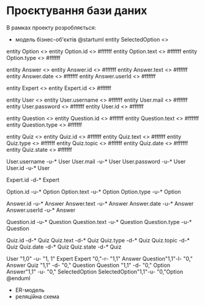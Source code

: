 # Проєктування бази даних

В рамках проекту розробляється: 
- модель бізнес-об'єктів 
@startuml entity SelectedOption <>

entity Option <> entity Option.id <> #ffffff entity Option.text <> #ffffff entity Option.type <> #ffffff

entity Answer <> entity Answer.id <> #ffffff entity Answer.text <> #ffffff entity Answer.date <> #ffffff entity Answer.userId <> #ffffff

entity Expert <> entity Expert.id <> #ffffff

entity User <> entity User.username <> #ffffff entity User.mail <> #ffffff entity User.password <> #ffffff entity User.id <> #ffffff

entity Question <> entity Question.id <> #ffffff entity Question.text <> #ffffff entity Question.type <> #ffffff

entity Quiz <> entity Quiz.id <> #ffffff entity Quiz.text <> #ffffff entity Quiz.type <> #ffffff entity Quiz.topic <> #ffffff entity Quiz.date <> #ffffff entity Quiz.state <> #ffffff

User.username -u-* User User.mail -u-* User User.password -u-* User User.id -u-* User

Expert.id -d-* Expert

Option.id -u-* Option Option.text -u-* Option Option.type -u-* Option

Answer.id -u-* Answer Answer.text -u-* Answer Answer.date -u-* Answer Answer.userId -u-* Answer

Question.id -u-* Question Question.text -u-* Question Question.type -u-* Question

Quiz.id -d-* Quiz Quiz.text -d-* Quiz Quiz.type -d-* Quiz Quiz.topic -d-* Quiz Quiz.date -d-* Quiz Quiz.state -d-* Quiz

User "1,0" -u- "1, 1" Expert Expert "0,"-r- "1,1" Answer Question"1,1"-l- "0," Answer Quiz "1,1" -d- "0," Question Question "1,1" -d- "0," Option Answer"1,1" -u- "0," SelectedOption SelectedOption"1,1"-u- "0,"Option @enduml
- ER-модель
- реляційна схема
